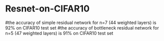 # Resnet-on-CIFAR10

#the accuracy of simple residual network for n=7 (44 weighted layers) is 92% on CIFAR10 test set
#the accuracy of bottleneck residual network for n=5 (47 weighted layers) is 91% on CIFAR10 test set
